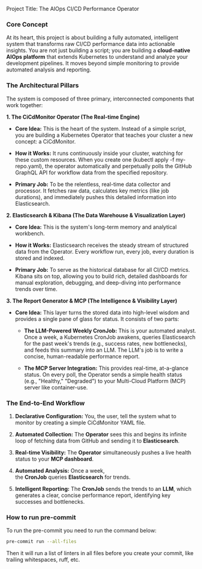Project Title: The AIOps CI/CD Performance Operator

### Core Concept

At its heart, this project is about building a fully automated, intelligent system that transforms raw CI/CD performance data into actionable insights. You are not just building a script; you are building a **cloud-native AIOps platform** that extends Kubernetes to understand and analyze your development pipelines. It moves beyond simple monitoring to provide automated analysis and reporting.

### The Architectural Pillars

The system is composed of three primary, interconnected components that work together:

**1. The CiCdMonitor Operator (The Real-time Engine)**

- **Core Idea:** This is the heart of the system. Instead of a simple script, you are building a Kubernetes Operator that teaches your cluster a new concept: a CiCdMonitor.

- **How it Works:** It runs continuously inside your cluster, watching for these custom resources. When you create one (kubectl apply -f my-repo.yaml), the operator automatically and perpetually polls the GitHub GraphQL API for workflow data from the specified repository.

- **Primary Job:** To be the relentless, real-time data collector and processor. It fetches raw data, calculates key metrics (like job durations), and immediately pushes this detailed information into Elasticsearch.


**2. Elasticsearch & Kibana (The Data Warehouse & Visualization Layer)**

- **Core Idea:** This is the system's long-term memory and analytical workbench.

- **How it Works:** Elasticsearch receives the steady stream of structured data from the Operator. Every workflow run, every job, every duration is stored and indexed.

- **Primary Job:** To serve as the historical database for all CI/CD metrics. Kibana sits on top, allowing you to build rich, detailed dashboards for manual exploration, debugging, and deep-diving into performance trends over time.


**3. The Report Generator & MCP (The Intelligence & Visibility Layer)**

- **Core Idea:** This layer turns the stored data into high-level wisdom and provides a single pane of glass for status. It consists of two parts:

    - **The LLM-Powered Weekly CronJob:** This is your automated analyst. Once a week, a Kubernetes CronJob awakens, queries Elasticsearch for the past week's trends (e.g., success rates, new bottlenecks), and feeds this summary into an LLM. The LLM's job is to write a concise, human-readable performance report.

    - **The MCP Server Integration:** This provides real-time, at-a-glance status. On every poll, the Operator sends a simple health status (e.g., "Healthy," "Degraded") to your Multi-Cloud Platform (MCP) server like container-use.


### The End-to-End Workflow

1. **Declarative Configuration:** You, the user, tell the system what to monitor by creating a simple CiCdMonitor YAML file.

2. **Automated Collection:** The **Operator** sees this and begins its infinite loop of fetching data from GitHub and sending it to **Elasticsearch**.

3. **Real-time Visibility:** The **Operator** simultaneously pushes a live health status to your **MCP dashboard**.

4. **Automated Analysis:** Once a week, the **CronJob** queries **Elasticsearch** for trends.

5. **Intelligent Reporting:** The **CronJob** sends the trends to an **LLM**, which generates a clear, concise performance report, identifying key successes and bottlenecks.

### How to run pre-commit
To run the pre-commit you need to run the command below:

```bash
pre-commit run --all-files
```

Then it will run a list of linters in all files before you create your commit, like trailing whitespaces, ruff, etc.
